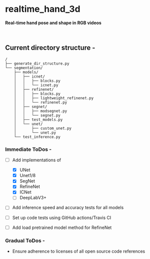 # realtime_hand_3d

<b>Real-time hand pose and shape in RGB videos</b>

<br>

## Current directory structure - 

```
/
├── generate_dir_structure.py
└── segmentation/
    ├── models/
    │   ├── icnet/
    │   │   ├── blocks.py
    │   │   └── icnet.py
    │   ├── refinenet/
    │   │   ├── blocks.py
    │   │   ├── lightweight_refinenet.py
    │   │   └── refinenet.py
    │   ├── segnet/
    │   │   ├── modsegnet.py
    │   │   └── segnet.py
    │   ├── test_models.py
    │   └── unet/
    │       ├── custom_unet.py
    │       └── unet.py
    └── test_inference.py
```

### Immediate ToDos -

- [ ] Add implementations of
    - [x] UNet
    - [x] Unet1/8
    - [x] SegNet
    - [x] RefineNet
    - [X] ICNet
    - [ ] DeepLabV3+
- [ ] Add inference speed and accuracy tests for all models
- [ ] Set up code tests using GitHub actions/Travis CI 
- [ ] Add load pretrained model method for RefineNet


### Gradual ToDos - 

- Ensure adherence to licenses of all open source code references